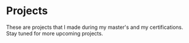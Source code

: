 # Projects
These are projects that I made during my master's and my certifications. Stay tuned for more upcoming projects.
